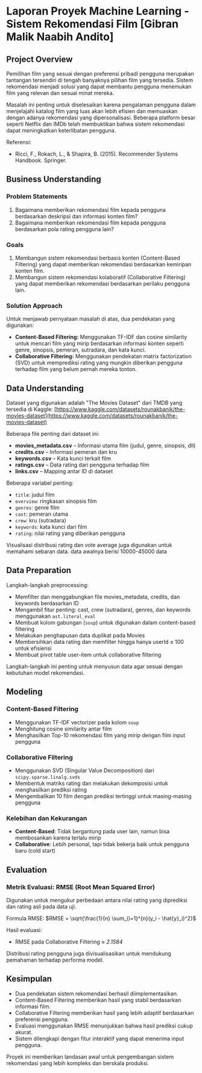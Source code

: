 # Laporan Proyek Machine Learning - Sistem Rekomendasi Film [Gibran Malik Naabih Andito]

## Project Overview

Pemilihan film yang sesuai dengan preferensi pribadi pengguna merupakan tantangan tersendiri di tengah banyaknya pilihan film yang tersedia. Sistem rekomendasi menjadi solusi yang dapat membantu pengguna menemukan film yang relevan dan sesuai minat mereka.

Masalah ini penting untuk diselesaikan karena pengalaman pengguna dalam menjelajahi katalog film yang luas akan lebih efisien dan memuaskan dengan adanya rekomendasi yang dipersonalisasi. Beberapa platform besar seperti Netflix dan IMDb telah membuktikan bahwa sistem rekomendasi dapat meningkatkan keterlibatan pengguna.

Referensi:

* Ricci, F., Rokach, L., & Shapira, B. (2015). Recommender Systems Handbook. Springer.

## Business Understanding

### Problem Statements

1. Bagaimana memberikan rekomendasi film kepada pengguna berdasarkan deskripsi dan informasi konten film?
2. Bagaimana memberikan rekomendasi film kepada pengguna berdasarkan pola rating pengguna lain?

### Goals

1. Membangun sistem rekomendasi berbasis konten (Content-Based Filtering) yang dapat memberikan rekomendasi berdasarkan kemiripan konten film.
2. Membangun sistem rekomendasi kolaboratif (Collaborative Filtering) yang dapat memberikan rekomendasi berdasarkan perilaku pengguna lain.

### Solution Approach

Untuk menjawab pernyataan masalah di atas, dua pendekatan yang digunakan:

* **Content-Based Filtering:** Menggunakan TF-IDF dan cosine similarity untuk mencari film yang mirip berdasarkan informasi konten seperti genre, sinopsis, pemeran, sutradara, dan kata kunci.
* **Collaborative Filtering:** Menggunakan pendekatan matrix factorization (SVD) untuk memprediksi rating yang mungkin diberikan pengguna terhadap film yang belum pernah mereka tonton.

## Data Understanding

Dataset yang digunakan adalah "The Movies Dataset" dari TMDB yang tersedia di Kaggle: [https://www.kaggle.com/datasets/rounakbanik/the-movies-dataset](https://www.kaggle.com/datasets/rounakbanik/the-movies-dataset)

Beberapa file penting dari dataset ini:

* **movies\_metadata.csv** – Informasi utama film (judul, genre, sinopsis, dll)
* **credits.csv** – Informasi pemeran dan kru
* **keywords.csv** – Kata kunci terkait film
* **ratings.csv** – Data rating dari pengguna terhadap film
* **links.csv** – Mapping antar ID di dataset

Beberapa variabel penting:

* `title`: judul film
* `overview`: ringkasan sinopsis film
* `genres`: genre film
* `cast`: pemeran utama
* `crew`: kru (sutradara)
* `keywords`: kata kunci dari film
* `rating`: nilai rating yang diberikan pengguna

Visualisasi distribusi rating dan vote average juga digunakan untuk memahami sebaran data. data awalnya berisi 10000-45000 data

## Data Preparation

Langkah-langkah preprocessing:

* Memfilter dan menggabungkan file movies\_metadata, credits, dan keywords berdasarkan ID
* Mengambil fitur penting: cast, crew (sutradara), genres, dan keywords menggunakan `ast.literal_eval`
* Membuat kolom gabungan (`soup`) untuk digunakan dalam content-based filtering
* Melakukan penghapusan data duplikat pada Movies
* Membersihkan data rating dan memfilter hingga hanya userId ≤ 100 untuk efisiensi
* Membuat pivot table user-item untuk collaborative filtering

Langkah-langkah ini penting untuk menyusun data agar sesuai dengan kebutuhan model rekomendasi.

## Modeling

### Content-Based Filtering

* Menggunakan TF-IDF vectorizer pada kolom `soup`
* Menghitung cosine similarity antar film
* Menghasilkan Top-10 rekomendasi film yang mirip dengan film input pengguna

### Collaborative Filtering

* Menggunakan SVD (Singular Value Decomposition) dari `scipy.sparse.linalg.svds`
* Membentuk matriks rating dan melakukan dekomposisi untuk menghasilkan prediksi rating
* Mengembalikan 10 film dengan prediksi tertinggi untuk masing-masing pengguna

### Kelebihan dan Kekurangan

* **Content-Based**: Tidak bergantung pada user lain, namun bisa membosankan karena terlalu mirip
* **Collaborative**: Lebih personal, tapi tidak bekerja baik untuk pengguna baru (cold start)

## Evaluation

### Metrik Evaluasi: RMSE (Root Mean Squared Error)

Digunakan untuk mengukur perbedaan antara nilai rating yang diprediksi dan rating asli pada data uji.

Formula RMSE:
$RMSE = \sqrt{\frac{1}{n} \sum_{i=1}^{n}(y_i - \hat{y}_i)^2}$

Hasil evaluasi:

* RMSE pada Collaborative Filtering ≈ *2.1584*

Distribusi rating pengguna juga divisualisasikan untuk mendukung pemahaman terhadap performa model.

## Kesimpulan

* Dua pendekatan sistem rekomendasi berhasil diimplementasikan.
* Content-Based Filtering memberikan hasil yang stabil berdasarkan informasi film.
* Collaborative Filtering memberikan hasil yang lebih adaptif berdasarkan preferensi pengguna.
* Evaluasi menggunakan RMSE menunjukkan bahwa hasil prediksi cukup akurat.
* Sistem dilengkapi dengan fitur interaktif yang dapat menerima input pengguna.

Proyek ini memberikan landasan awal untuk pengembangan sistem rekomendasi yang lebih kompleks dan berskala produksi.
